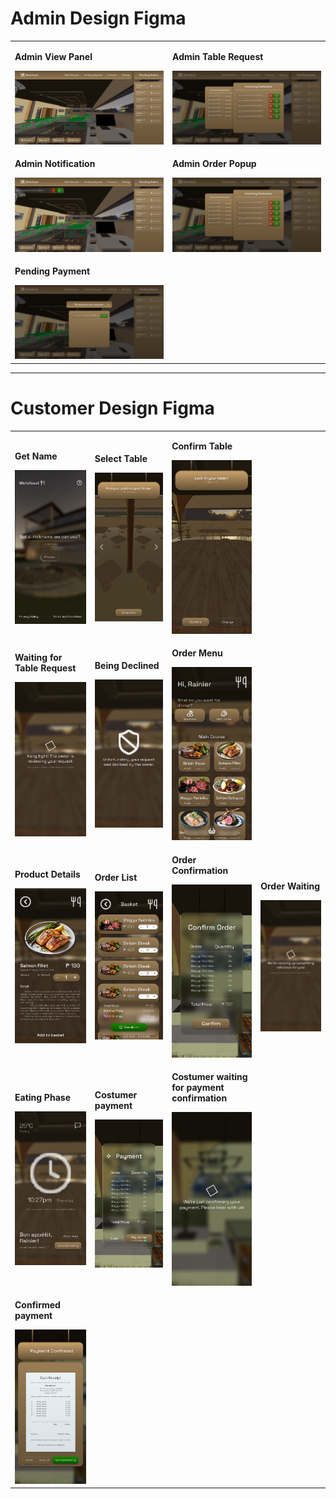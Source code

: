 # Admin Design Figma

<table>
  <tr>
    <td width="50%">
      <p><strong>Admin View Panel</strong></p>
      <img src="./figma/Admin View.jpg" width="500"/>
    </td>
    <td width="50%">
      <p><strong>Admin Table Request</strong></p>
      <img src="./figma/Table Request popup.png" width="500"/>
    </td>
  </tr>
  <tr>
    <td>
      <p><strong>Admin Notification</strong></p>
      <img src="./figma/Admin Notification.png" width="500"/>
    </td>
    <td>
      <p><strong>Admin Order Popup</strong></p>
      <img src="./figma/Table Request popup.png" width="500"/>
    </td>
  </tr>
  <tr>
    <td>
      <p><strong>Pending Payment</strong></p>
      <img src="./figma/Payment request.png" width="500"/>
    </td>

  </tr>
</table>

---

# Customer Design Figma

<table>
  <tr>
    <td>
      <p><strong>Get Name</strong></p>
      <img src="./figma/GetName.png" width="300"/>
    </td>
    <td>
      <p><strong>Select Table</strong></p>
      <img src="./figma/Select table.png" width="300"/>
    </td>
    <td>
      <p><strong>Confirm Table</strong></p>
      <img src="./figma/Confirm table.png" width="300"/>
    </td>
  </tr>

  <tr>
    <td>
      <p><strong>Waiting for Table Request</strong></p>
      <img src="./figma/table request.png" width="300"/>
    </td>
    <td>
      <p><strong>Being Declined</strong></p>
      <img src="./figma/Declined.png" width="300"/>
    </td>
    <td>
      <p><strong>Order Menu</strong></p>
      <img src="./figma/Order Menu.png" width="300"/>
    </td>
  </tr>

  <tr>
    <td>
      <p><strong>Product Details</strong></p>
      <img src="./figma/Product Details.png" width="300"/>
    </td>
    <td>
      <p><strong>Order List</strong></p>
      <img src="./figma/order list.png" width="300"/>
    </td>
    <td>
      <p><strong>Order Confirmation</strong></p>
      <img src="./figma/After Checkout.png" width="300"/>
    </td>
    <td>
      <p><strong>Order Waiting</strong></p>
      <img src="./figma/waiting order.png" width="300"/>
    </td>
  </tr>

  <tr>
    <td>
      <p><strong>Eating Phase</strong></p>
      <img src="./figma/Eating phase.png" width="300"/>
    </td>
    <td>
      <p><strong>Costumer payment</strong></p>
      <img src="./figma/Payment.png" width="300"/>
    </td>
    <td>
      <p><strong>Costumer waiting for payment confirmation</strong></p>
      <img src="./figma/Waiting for payment confirmation.png" width="300"/>
    </td>
  </tr>
 
    
  </tr>
    <td>
      <p><strong>Confirmed payment</strong></p>
      <img src="./figma/Payment confirmed.png" width="300"/>
    </td>  
  </tr>
</table>
